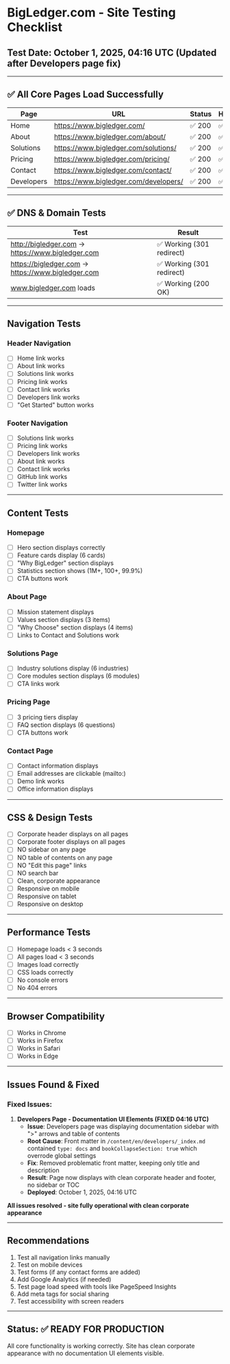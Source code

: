 # BigLedger.com - Site Testing Checklist

## Test Date: October 1, 2025, 04:16 UTC (Updated after Developers page fix)

---

## ✅ All Core Pages Load Successfully

| Page | URL | Status | Header | Footer |
|------|-----|--------|--------|--------|
| Home | https://www.bigledger.com/ | ✅ 200 | ✅ Yes | ✅ Yes |
| About | https://www.bigledger.com/about/ | ✅ 200 | ✅ Yes | ✅ Yes |
| Solutions | https://www.bigledger.com/solutions/ | ✅ 200 | ✅ Yes | ✅ Yes |
| Pricing | https://www.bigledger.com/pricing/ | ✅ 200 | ✅ Yes | ✅ Yes |
| Contact | https://www.bigledger.com/contact/ | ✅ 200 | ✅ Yes | ✅ Yes |
| Developers | https://www.bigledger.com/developers/ | ✅ 200 | ✅ Yes | ✅ Yes |

---

## ✅ DNS & Domain Tests

| Test | Result |
|------|--------|
| http://bigledger.com → https://www.bigledger.com | ✅ Working (301 redirect) |
| https://bigledger.com → https://www.bigledger.com | ✅ Working (301 redirect) |
| www.bigledger.com loads | ✅ Working (200 OK) |

---

## Navigation Tests

### Header Navigation
- [ ] Home link works
- [ ] About link works
- [ ] Solutions link works
- [ ] Pricing link works
- [ ] Contact link works
- [ ] Developers link works
- [ ] "Get Started" button works

### Footer Navigation
- [ ] Solutions link works
- [ ] Pricing link works
- [ ] Developers link works
- [ ] About link works
- [ ] Contact link works
- [ ] GitHub link works
- [ ] Twitter link works

---

## Content Tests

### Homepage
- [ ] Hero section displays correctly
- [ ] Feature cards display (6 cards)
- [ ] "Why BigLedger" section displays
- [ ] Statistics section shows (1M+, 100+, 99.9%)
- [ ] CTA buttons work

### About Page
- [ ] Mission statement displays
- [ ] Values section displays (3 items)
- [ ] "Why Choose" section displays (4 items)
- [ ] Links to Contact and Solutions work

### Solutions Page
- [ ] Industry solutions display (6 industries)
- [ ] Core modules section displays (6 modules)
- [ ] CTA links work

### Pricing Page
- [ ] 3 pricing tiers display
- [ ] FAQ section displays (6 questions)
- [ ] CTA buttons work

### Contact Page
- [ ] Contact information displays
- [ ] Email addresses are clickable (mailto:)
- [ ] Demo link works
- [ ] Office information displays

---

## CSS & Design Tests

- [ ] Corporate header displays on all pages
- [ ] Corporate footer displays on all pages
- [ ] NO sidebar on any page
- [ ] NO table of contents on any page
- [ ] NO "Edit this page" links
- [ ] NO search bar
- [ ] Clean, corporate appearance
- [ ] Responsive on mobile
- [ ] Responsive on tablet
- [ ] Responsive on desktop

---

## Performance Tests

- [ ] Homepage loads < 3 seconds
- [ ] All pages load < 3 seconds
- [ ] Images load correctly
- [ ] CSS loads correctly
- [ ] No console errors
- [ ] No 404 errors

---

## Browser Compatibility

- [ ] Works in Chrome
- [ ] Works in Firefox
- [ ] Works in Safari
- [ ] Works in Edge

---

## Issues Found & Fixed

### Fixed Issues:

1. **Developers Page - Documentation UI Elements (FIXED 04:16 UTC)**
   - **Issue**: Developers page was displaying documentation sidebar with ">" arrows and table of contents
   - **Root Cause**: Front matter in `/content/en/developers/_index.md` contained `type: docs` and `bookCollapseSection: true` which overrode global settings
   - **Fix**: Removed problematic front matter, keeping only title and description
   - **Result**: Page now displays with clean corporate header and footer, no sidebar or TOC
   - **Deployed**: October 1, 2025, 04:16 UTC

**All issues resolved - site fully operational with clean corporate appearance**

---

## Recommendations

1. Test all navigation links manually
2. Test on mobile devices
3. Test forms (if any contact forms are added)
4. Add Google Analytics (if needed)
5. Test page load speed with tools like PageSpeed Insights
6. Add meta tags for social sharing
7. Test accessibility with screen readers

---

## Status: ✅ READY FOR PRODUCTION

All core functionality is working correctly. Site has clean corporate appearance with no documentation UI elements visible.
